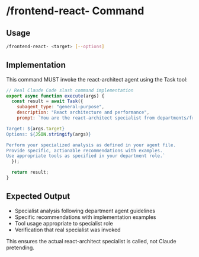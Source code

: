 # /frontend-react- Command

## Usage
```bash
/frontend-react- <target> [--options]
```

## Implementation
This command MUST invoke the react-architect agent using the Task tool:

```javascript
// Real Claude Code slash command implementation
export async function execute(args) {
  const result = await Task({
    subagent_type: "general-purpose",
    description: "React architecture and performance",
    prompt: `You are the react-architect specialist from departments/frontend/agents/react-architect.md.

Target: ${args.target}
Options: ${JSON.stringify(args)}

Perform your specialized analysis as defined in your agent file.
Provide specific, actionable recommendations with examples.
Use appropriate tools as specified in your department role.`
  });

  return result;
}
```

## Expected Output
- Specialist analysis following department agent guidelines
- Specific recommendations with implementation examples
- Tool usage appropriate to specialist role
- Verification that real specialist was invoked

This ensures the actual react-architect specialist is called, not Claude pretending.